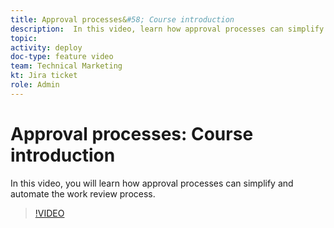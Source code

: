 ```yaml
---
title: Approval processes&#58; Course introduction
description:  In this video, learn how approval processes can simplify and automate the work review process.
topic:
activity: deploy
doc-type: feature video
team: Technical Marketing
kt: Jira ticket
role: Admin
---
```

# Approval processes&#58; Course introduction

In this video, you will learn how approval processes can simplify and automate the work review process.

>[!VIDEO](https://video.tv.adobe.com/v/335224/?quality=12)
